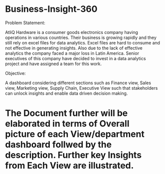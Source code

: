 # Business-Insight-360

Problem Statement: 

AtliQ Hardware is a consumer goods electronics company having operations in various countries. Their business is growing rapidly and they still rely on excel files for data analytics. Excel files are hard to consume and not effective in generating insights. Also due to the lack of effective analytics the company faced a major loss in Latin America. Senior executives of this company have decided to invest in a data analytics project and have assigned a team for this work.

Objective:

A dashboard considering different sections such as Finance view, Sales view, Marketing view, Supply Chain, Executive View such that stakeholders can unlock insights and enable data driven decision making.

# The Document further will be elaborated in terms of Overall picture of each View/department dashboard follwed by the description. Further key Insights from Each View are illustrated.


